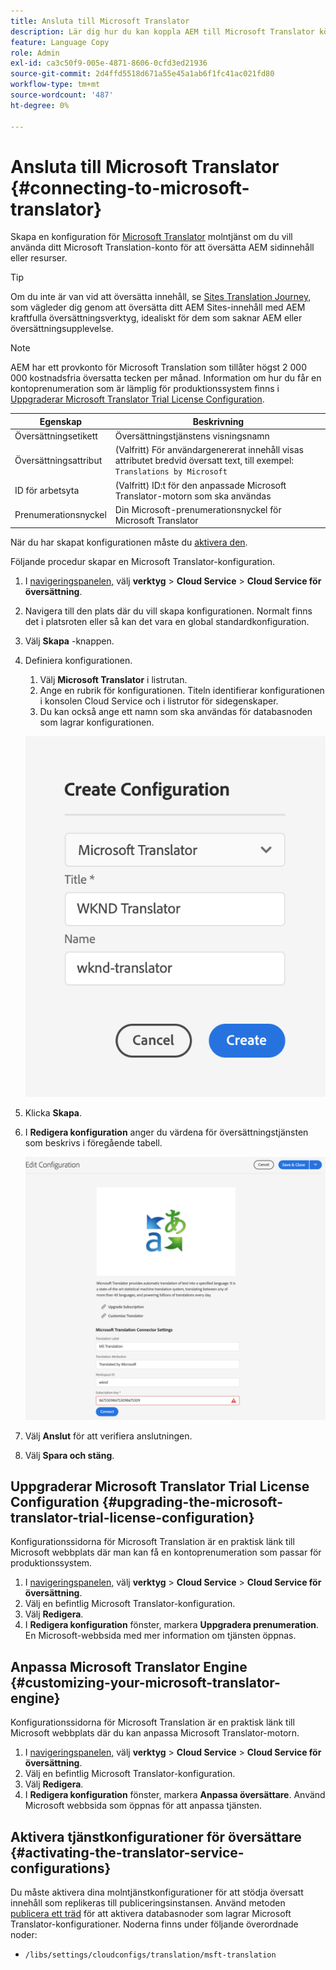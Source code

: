 ```yaml
---
title: Ansluta till Microsoft Translator
description: Lär dig hur du kan koppla AEM till Microsoft Translator körklart för att automatisera ditt arbetsflöde för översättning.
feature: Language Copy
role: Admin
exl-id: ca3c50f9-005e-4871-8606-0cfd3ed21936
source-git-commit: 2d4ffd5518d671a55e45a1ab6f1fc41ac021fd80
workflow-type: tm+mt
source-wordcount: '487'
ht-degree: 0%

---
```


# Ansluta till Microsoft Translator {#connecting-to-microsoft-translator}

Skapa en konfiguration för [Microsoft Translator](https://www.microsoft.com/en-us/translator/business/) molntjänst om du vill använda ditt Microsoft Translation-konto för att översätta AEM sidinnehåll eller resurser.

>[!TIP]
>
>Om du inte är van vid att översätta innehåll, se [Sites Translation Journey,](/help/journey-sites/translation/overview.md) som vägleder dig genom att översätta ditt AEM Sites-innehåll med AEM kraftfulla översättningsverktyg, idealiskt för dem som saknar AEM eller översättningsupplevelse.

>[!NOTE]
>
>AEM har ett provkonto för Microsoft Translation som tillåter högst 2 000 000 kostnadsfria översatta tecken per månad. Information om hur du får en kontoprenumeration som är lämplig för produktionssystem finns i [Uppgraderar Microsoft Translator Trial License Configuration](#upgrading-the-microsoft-translator-trial-license-configuration).

| Egenskap | Beskrivning |
|---|---|
| Översättningsetikett | Översättningstjänstens visningsnamn |
| Översättningsattribut | (Valfritt) För användargenererat innehåll visas attributet bredvid översatt text, till exempel: `Translations by Microsoft` |
| ID för arbetsyta | (Valfritt) ID:t för den anpassade Microsoft Translator-motorn som ska användas |
| Prenumerationsnyckel | Din Microsoft-prenumerationsnyckel för Microsoft Translator |

När du har skapat konfigurationen måste du [aktivera den](#activating-the-translator-service-configurations).

Följande procedur skapar en Microsoft Translator-konfiguration.

1. I [navigeringspanelen,](/help/sites-cloud/authoring/getting-started/basic-handling.md#first-steps) välj **verktyg** > **Cloud Service** > **Cloud Service för översättning**.
1. Navigera till den plats där du vill skapa konfigurationen. Normalt finns det i platsroten eller så kan det vara en global standardkonfiguration.
1. Välj **Skapa** -knappen.
1. Definiera konfigurationen.
   1. Välj **Microsoft Translator** i listrutan.
   1. Ange en rubrik för konfigurationen. Titeln identifierar konfigurationen i konsolen Cloud Service och i listrutor för sidegenskaper.
   1. Du kan också ange ett namn som ska användas för databasnoden som lagrar konfigurationen.

   ![Skapa översättningskonfiguration](../assets/create-translation-config.png)

1. Klicka **Skapa**.
1. I **Redigera konfiguration** anger du värdena för översättningstjänsten som beskrivs i föregående tabell.

   ![Redigera översättningskonfiguration](../assets/edit-translation-config.png)

1. Välj **Anslut** för att verifiera anslutningen.
1. Välj **Spara och stäng**.

## Uppgraderar Microsoft Translator Trial License Configuration {#upgrading-the-microsoft-translator-trial-license-configuration}

Konfigurationssidorna för Microsoft Translation är en praktisk länk till Microsoft webbplats där man kan få en kontoprenumeration som passar för produktionssystem.

1. I [navigeringspanelen,](/help/sites-cloud/authoring/getting-started/basic-handling.md#first-steps) välj **verktyg** > **Cloud Service** > **Cloud Service för översättning**.
1. Välj en befintlig Microsoft Translator-konfiguration.
1. Välj **Redigera**.
1. I **Redigera konfiguration** fönster, markera **Uppgradera prenumeration**. En Microsoft-webbsida med mer information om tjänsten öppnas.

## Anpassa Microsoft Translator Engine {#customizing-your-microsoft-translator-engine}

Konfigurationssidorna för Microsoft Translation är en praktisk länk till Microsoft webbplats där du kan anpassa Microsoft Translator-motorn.

1. I [navigeringspanelen,](/help/sites-cloud/authoring/getting-started/basic-handling.md#first-steps) välj **verktyg** > **Cloud Service** > **Cloud Service för översättning**.
1. Välj en befintlig Microsoft Translator-konfiguration.
1. Välj **Redigera**.
1. I **Redigera konfiguration** fönster, markera **Anpassa översättare**. Använd Microsoft webbsida som öppnas för att anpassa tjänsten.

## Aktivera tjänstkonfigurationer för översättare {#activating-the-translator-service-configurations}

Du måste aktivera dina molntjänstkonfigurationer för att stödja översatt innehåll som replikeras till publiceringsinstansen. Använd metoden [publicera ett träd](/help/sites-cloud/authoring/fundamentals/publishing-pages.md#publishing-and-unpublishing-a-tree) för att aktivera databasnoder som lagrar Microsoft Translator-konfigurationer. Noderna finns under följande överordnade noder:

* `/libs/settings/cloudconfigs/translation/msft-translation`

